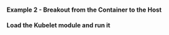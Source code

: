 #### Example 2 - Breakout from the Container to the Host



#### Load the Kubelet module and run it

